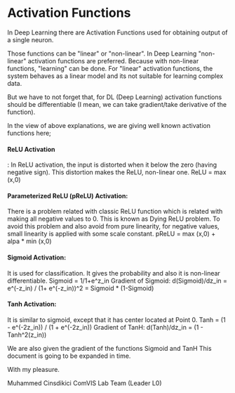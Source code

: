 <h1>Activation Functions</h1>

In Deep Learning there are Activation Functions used for obtaining output of a single neuron.

Those functions can be "linear" or "non-linear". In Deep Learning "non-linear" activation functions are preferred. Because with non-linear functions, "learning" can be done. For "linear" activation functions, the system behaves as a linear model and its not suitable for learning complex data.

But we have to not forget that, for DL (Deep Learning) activation functions should be differentiable (I mean, we can take gradient/take derivative of the function).

In the view of above explanations, we are giving well known activation functions here;

<h4>ReLU Activation</h4>:
In ReLU activation, the input is distorted when it below the zero (having negative sign). This distortion makes the ReLU, non-linear one. 
  ReLU = max (x,0)

<h4>Parameterized ReLU (pReLU) Activation:</h4> 
There is a problem related with classic ReLU function which is related with making all negative values to 0. This is known as Dying ReLU problem. To avoid this problem and also avoid from pure linearity, for negative values, small linearity is applied with some scale constant. 
  pReLU = max (x,0) + alpa * min (x,0)

<h4>Sigmoid Activation:</h4> 
It is used for classification. It gives the probability and also it is non-linear differentiable. Sigmoid = 1/1+e^z_in Gradient of 
  Sigmoid: d(Sigmoid)/dz_in = e^(-z_in) / (1+ e^(-z_in))^2 = Sigmoid * (1-Sigmoid)

<h4>Tanh Activation:</h4> 
It is similar to sigmoid, except that it has center located at Point 0. 
  Tanh = (1 - e^(-2z_in)) / (1 + e^(-2z_in)) Gradient of TanH: d(Tanh)/dz_in = (1 - Tanh^2(z_in))

We are also given the gradient of the functions Sigmoid and TanH This document is going to be expanded in time.

With my pleasure.

Muhammed Cinsdikici ComVIS Lab Team (Leader L0)

